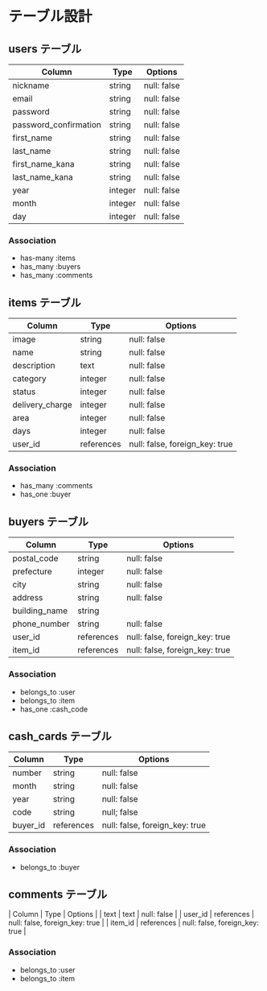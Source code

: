 # テーブル設計

## users テーブル
| Column                | Type    | Options     |
| --------------------- | ------- | ----------- |
| nickname              | string  | null: false |
| email                 | string  | null: false |
| password              | string  | null: false |
| password_confirmation | string  | null: false |
| first_name            | string  | null: false |
| last_name             | string  | null: false |
| first_name_kana       | string  | null: false |
| last_name_kana        | string  | null: false |
| year                  | integer | null: false |
| month                 | integer | null: false |
| day                   | integer | null: false |

### Association
- has-many :items
- has_many :buyers
- has_many :comments

## items テーブル
| Column          | Type       | Options                        |
| --------------- | ---------- | ------------------------------ |
| image           | string     | null: false                    |
| name            | string     | null: false                    |
| description     | text       | null: false                    |
| category        | integer    | null: false                    |
| status          | integer    | null: false                    |
| delivery_charge | integer    | null: false                    |
| area            | integer    | null: false                    | 
| days            | integer    | null: false                    |
| user_id         | references | null: false, foreign_key: true |

### Association
- has_many :comments
- has_one :buyer

## buyers テーブル
| Column        | Type       | Options                        |
| ------------- | ---------- | ------------------------------ |
| postal_code   | string     | null: false                    |
| prefecture    | integer    | null: false                    |
| city          | string     | null: false                    |
| address       | string     | null: false                    |
| building_name | string     |                                |
| phone_number  | string     | null: false                    |
| user_id       | references | null: false, foreign_key: true |
| item_id       | references | null: false, foreign_key: true |

### Association
- belongs_to :user
- belongs_to :item
- has_one :cash_code

## cash_cards テーブル
| Column   | Type       | Options                        |
| -------- | ---------- | ------------------------------ |
| number   | string     | null: false                    |
| month    | string     | null: false                    |
| year     | string     | null: false                    |
| code     | string     | null; false                    |
| buyer_id | references | null: false, foreign_key: true |

### Association
- belongs_to :buyer

## comments テーブル
| Column  | Type       | Options                        |
| text    | text       | null: false                    |
| user_id | references | null: false, foreign_key: true |
| item_id | references | null: false, foreign_key: true |

### Association
- belongs_to :user
- belongs_to :item
